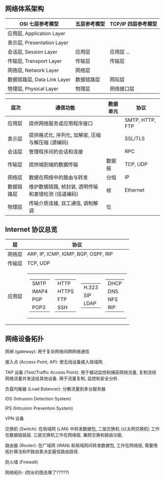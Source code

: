 ## 网络体系架构

| OSI 七层参考模型 | 五层参考模型 | TCP/IP 四层参考模型 |
| ---------------- | ------------ | ------------------- | 
| 应用层, Application Layer           |              |                     |          
| 表示层, Presentation Layer           |              |                     |          
| 会话层, Session Layer           | 应用层       | 应用层 ...          |      
| 传输层, Transport Layer           | 传输层       | 传输层      | 
| 网络层, Network Layer           | 网络层       |                     | 
| 数据链路层, Data Link Layer       | 数据链路层   | 网际层           | 
| 物理层, Physical Layer           | 物理层       | 网络接口层          | 

| 层次       | 通信功能                                          | 数据单元 | 协议 |
| ---------- | ------------------------------------------------- | -------- | ---- |
| 应用层     | 提供网络服务或应用程序接口                        |          | SMTP, HTTP, FTP     |
| 表示层     | 提供格式化, 序列化, 加解密, 压缩与解压缩 (源编码) |          | SSL/TLS     |
| 会话层     | 管理程序间的会话和连接                            |          |  RPC    |
| 传输层     | 提供端到端的数据传输                              | 数据报   | TCP, UDP     |
| 网络层     | 数据在网络中的路由与转发                          | 分组     | IP      |
| 数据链路层 | 维护数据链路, 帧封装, 透明传输和差错检测 (信道编码)         | 帧       |  Ethernet    |
| 物理层     | 传输介质连接, 双工通信, 调制解调                           | 位       |      |

## Internet 协议总览

| 层     | 协议                           |
| ------ | ------------------------------ |
| 网络层 | ARP, IP, ICMP, IGMP, BGP, OSPF, RIP |
| 传输层 | TCP, UDP                       |
| 应用层 |           <table> <tr><td><table><tr> <td>SMTP</td></tr> <tr> <td>IMAP4</td> </tr> <tr> <td>PGP</td> </tr><tr> <td>POP3</td> </tr></table></td><td><table> <tr> <td>HTTP</td> </tr> <tr> <td>HTTPS</td> </tr> <tr> <td>FTP</td> </tr>  <tr> <td>SSH</td> </tr></table></td><td> <table><tr><td>H.323</td></tr><tr><td>SIP</td><tr><td>LDAP</td></tr></table></td><td><table><tr><td>DHCP</td></tr><tr><td>DNS</td><tr><td>NFS</td></tr><tr><td>RIP</td></tr></table></td></tr></table>                     |

## 网络设备拓扑

网闸 (gateway): 用于复杂网络间跨网络通信

接入点 (Access Point, AP): 使无线设备接入局域网.

TAP 设备 (Test/Traffic Access Point): 用于被动监控和捕获网络流量, 复制流经网络流量并发送给其他设备. 用于流量复制, 监控和安全分析.

负载均衡器 (Load Balancer): 分散流量到多台服务器

IDS (Intrusion Detection System)

IPS (Intrusion Prevention System)

VPN 设备

交换机 (Switch): 在局域网 (LAN) 中转发数据包, 二层交换机 (以太网交换机) 工作在数据链路层. 三层交换机工作在网络层, 兼顾交换和路由功能.

路由器 (Router): 在广域网 (WAN) 和局域网间转发数据包, 工作在网络层, 需要用拓扑算法和IP路由表决定最佳路由路径.

防火墙 (Firewall)

网络拓扑: (院长的图去哪了?????)